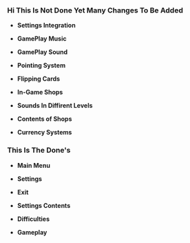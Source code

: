 ### Hi This Is Not Done Yet Many Changes To Be Added
- <b><p>Settings Integration</p></b>
- <b><p>GamePlay Music</p></b>
- <b><p>GamePlay Sound</p></b>
- <b><p>Pointing System</p></b>
- <b><p>Flipping Cards</p></b>
- <b><p>In-Game Shops</p></b>
- <b><p>Sounds In Diffirent Levels</p></b>
- <b><p>Contents of Shops</p></b>
- <b><p>Currency Systems</p></b>
### This Is The Done's 
- <b><p>Main Menu</p></b>
- <b><p>Settings</p></b>
- <b><p>Exit</p></b>
- <b><p>Settings Contents</p></b>
- <b><p>Difficulties</p></b>
- <b><p>Gameplay</p></b>
